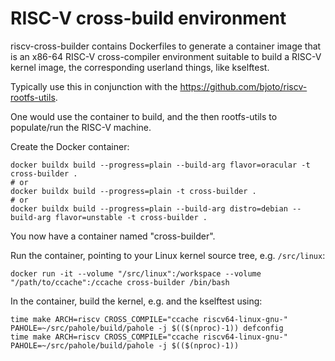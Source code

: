 <!--
SPDX-FileCopyrightText: 2023 Rivos Inc.

SPDX-License-Identifier: Apache-2.0
-->

# RISC-V cross-build environment

riscv-cross-builder contains Dockerfiles to generate a container image
that is an x86-64 RISC-V cross-compiler environment suitable to build
a RISC-V kernel image, the corresponding userland things, like
kselftest.

Typically use this in conjunction with the
https://github.com/bjoto/riscv-rootfs-utils.

One would use the container to build, and the then rootfs-utils to
populate/run the RISC-V machine.

Create the Docker container:
```
docker buildx build --progress=plain --build-arg flavor=oracular -t cross-builder .
# or
docker buildx build --progress=plain -t cross-builder .
# or
docker buildx build --progress=plain --build-arg distro=debian --build-arg flavor=unstable -t cross-builder .
```
You now have a container named "cross-builder".

Run the container, pointing to your Linux kernel source tree,
e.g. `/src/linux`:
```
docker run -it --volume "/src/linux":/workspace --volume "/path/to/ccache":/ccache cross-builder /bin/bash
```

In the container, build the kernel, e.g. and the kselftest using:
```
time make ARCH=riscv CROSS_COMPILE="ccache riscv64-linux-gnu-" PAHOLE=~/src/pahole/build/pahole -j $(($(nproc)-1)) defconfig
time make ARCH=riscv CROSS_COMPILE="ccache riscv64-linux-gnu-" PAHOLE=~/src/pahole/build/pahole -j $(($(nproc)-1))
```

